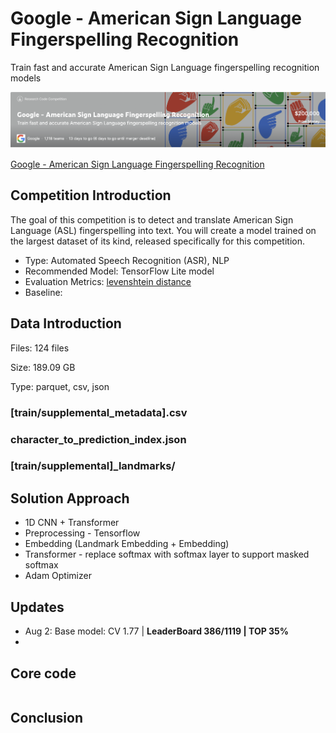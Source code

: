 # Google - American Sign Language Fingerspelling Recognition
Train fast and accurate American Sign Language fingerspelling recognition models

![competition](img/bgr.png)

[Google - American Sign Language Fingerspelling Recognition](https://www.kaggle.com/competitions/asl-fingerspelling)

## Competition Introduction
The goal of this competition is to detect and translate American Sign Language (ASL) fingerspelling into text. 
You will create a model trained on the largest dataset of its kind, released specifically for this competition. 
- Type: Automated Speech Recognition (ASR), NLP
- Recommended Model: TensorFlow Lite model
- Evaluation Metrics: [levenshtein distance](https://en.wikipedia.org/wiki/Levenshtein_distance)
- Baseline: 

## Data Introduction
Files:
124 files

Size:
189.09 GB

Type:
parquet, csv, json
### **[train/supplemental_metadata].csv** 
### character_to_prediction_index.json
### [train/supplemental]_landmarks/


## Solution Approach

- 1D CNN + Transformer
- Preprocessing - Tensorflow
- Embedding (Landmark Embedding + Embedding)
- Transformer - replace softmax with softmax layer to support masked softmax
- Adam Optimizer

## Updates

- Aug 2: Base model: CV 1.77 | **LeaderBoard 386/1119 | TOP 35%**
- 

## Core code 

```Python

```

## Conclusion

